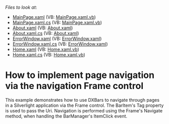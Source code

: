 <!-- default file list -->
*Files to look at*:

* [MainPage.xaml](./CS/SilverlightApplication66/MainPage.xaml) (VB: [MainPage.xaml.vb](./VB/SilverlightApplication66/MainPage.xaml.vb))
* [MainPage.xaml.cs](./CS/SilverlightApplication66/MainPage.xaml.cs) (VB: [MainPage.xaml.vb](./VB/SilverlightApplication66/MainPage.xaml.vb))
* [About.xaml](./CS/SilverlightApplication66/Views/About.xaml) (VB: [About.xaml](./VB/SilverlightApplication66/Views/About.xaml))
* [About.xaml.cs](./CS/SilverlightApplication66/Views/About.xaml.cs) (VB: [About.xaml](./VB/SilverlightApplication66/Views/About.xaml))
* [ErrorWindow.xaml](./CS/SilverlightApplication66/Views/ErrorWindow.xaml) (VB: [ErrorWindow.xaml](./VB/SilverlightApplication66/Views/ErrorWindow.xaml))
* [ErrorWindow.xaml.cs](./CS/SilverlightApplication66/Views/ErrorWindow.xaml.cs) (VB: [ErrorWindow.xaml](./VB/SilverlightApplication66/Views/ErrorWindow.xaml))
* [Home.xaml](./CS/SilverlightApplication66/Views/Home.xaml) (VB: [Home.xaml.vb](./VB/SilverlightApplication66/Views/Home.xaml.vb))
* [Home.xaml.cs](./CS/SilverlightApplication66/Views/Home.xaml.cs) (VB: [Home.xaml.vb](./VB/SilverlightApplication66/Views/Home.xaml.vb))
<!-- default file list end -->
# How to implement page navigation via the navigation Frame control


<p>This example demonstrates how to use DXBars to navigate through pages in a Silverlight application via the Frame control.  The BarItem's Tag property is used to pass the Uri.  Navigation is performed using the Frame's Navigate method, when handling the BarManager's ItemClick event.</p>

<br/>


